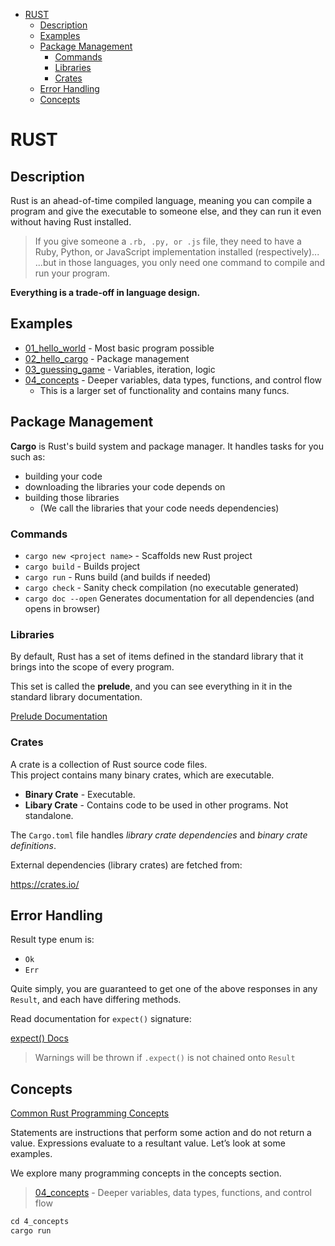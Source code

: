 - [RUST](#rust)
  - [Description](#description)
  - [Examples](#examples)
  - [Package Management](#package-management)
    - [Commands](#commands)
    - [Libraries](#libraries)
    - [Crates](#crates)
  - [Error Handling](#error-handling)
  - [Concepts](#concepts)

# RUST

## Description

Rust is an ahead-of-time compiled language, meaning you can compile a program and give the executable to someone else, and they can run it even without having Rust installed.

> If you give someone a `.rb, .py, or .js` file, they need to have a Ruby, Python, or JavaScript implementation installed (respectively)...  
> ...but in those languages, you only need one command to compile and run your program.

**Everything is a trade-off in language design.**

## Examples

- [01_hello_world](1_hello_world/main.rs) - Most basic program possible
- [02_hello_cargo](2_hello_cargo/src/main.rs) - Package management
- [03_guessing_game](3_guessing_game/src/main.rs) - Variables, iteration, logic
- [04_concepts](4_concepts/src/main.rs) - Deeper variables, data types, functions, and control flow
  - This is a larger set of functionality and contains many funcs.

## Package Management

**Cargo** is Rust's build system and package manager. It handles tasks for you such as:
- building your code
- downloading the libraries your code depends on
- building those libraries
  - (We call the libraries that your code needs dependencies)

### Commands

- `cargo new <project name>` - Scaffolds new Rust project
- `cargo build` - Builds project
- `cargo run` - Runs build (and builds if needed)
- `cargo check` - Sanity check compilation (no executable generated)
- `cargo doc --open`  Generates documentation for all dependencies (and opens in browser)  

### Libraries

By default, Rust has a set of items defined in the standard library that it brings into the scope of every program.  

This set is called the **prelude**, and you can see everything in it in the standard library documentation.  

[Prelude Documentation](https://doc.rust-lang.org/std/prelude/index.html)  

### Crates  

A crate is a collection of Rust source code files.  
This project contains many binary crates, which are executable.

- **Binary Crate** - Executable.
- **Libary Crate** - Contains code to be used in other programs. Not standalone.

The `Cargo.toml` file handles *library crate dependencies* and *binary crate definitions*.

External dependencies (library crates) are fetched from:  

https://crates.io/

## Error Handling

Result type enum is:
- `Ok`
- `Err`

Quite simply, you are guaranteed to get one of the above responses in any `Result`, and each have differing methods.

Read documentation for `expect()` signature:

[expect() Docs](https://doc.rust-lang.org/std/result/enum.Result.html#method.expect)  

> Warnings will be thrown if `.expect()` is not chained onto `Result`

## Concepts

[Common Rust Programming Concepts](https://doc.rust-lang.org/book/ch03-00-common-programming-concepts.html)

Statements are instructions that perform some action and do not return a value.
Expressions evaluate to a resultant value. Let’s look at some examples.

We explore many programming concepts in the concepts section.

> [04_concepts](4_concepts/src/main.rs) - Deeper variables, data types, functions, and control flow

```rust
cd 4_concepts
cargo run
```
